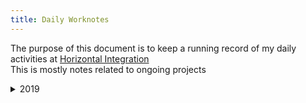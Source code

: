 ```yaml
---
title: Daily Worknotes
---
```


The purpose of this document is to keep a running record of my daily activities at [Horizontal Integration](http://horizontalintegration.com)  
This is mostly notes related to ongoing projects

<details>
<summary>2019</summary>
<details>
<summary>September</summary>

> 9/18

* mwt 35 Tabbed Carousel - this component (based off of [slick slider](https://kenwheeler.github.io/slick/)) was intended to be used stand-alone, but of course QA found a reason to use it twice on a page (maybe there is a genuine use case for this?). Needless to say, how the component was initally set up was targeting a class instead of a unique ID. Adding a data-target was able to solve the problem. The changes made are as follows:

*these were the changes made to the JavaScript*

```javascript
...
var $this = $(this); // this line already existed
var target = $this.data('target');

// inside of the slick slider settings

asNavFor: '#' + target,

// targets the unique id

...$('#' + target).slick...
```

*and these were the changes made to the HTML files*

```html
<div class="innovations-tabbed-view__items" id="1"> <!-- added the id -->
```

```html
<section class="innovations-tabbed-view" data-target="1"> <!-- added the data-target -->
```
This all took a bit of work and introduced me to some concepts that I was not aware of. HUGE thanks to Eric for the help!

> 9/17

* cw 6472 Chapter Component - add spacing to match spec `margin-bottom: 4rem;`
* cw 6462 Update search field to match specs - set `max-width` according to spec
* cw 6172 Update image specs for download asset component - generated new set of images and updated component markup

> 9/16

* cw 8239 Lazy loading - updated waypoint offset from 66% to 80%, elements above the fold should appear more readily
* cw 8266 Add button to Insights page render

> 9/13

* cw 8046 Header Utility Menu Display Issue - had to define width for .header-utilityNav item; was breaking to a new line
* cw 6058 Subscribe CTA - broken `::before` && `::after` - had to define pseudo element translateX positioning for devices below XS breakpoint
* cw 6462 Hero Search Input Size - updated width of search field, had initially placed the fix in the wrong file... specificity broke the 'fix', now it is fixed
* cw 7186 Multimedia Search Results Page - fix from yesterday has been pushed to QA, but the modal open mask covers the entire page now. CoveoSearchInterface put a `z-index` on the wrapper which overrode the modal `z-index`.

> 9/12

* cw 7813 Hero Page Title Card - Fixed min-height for event of no button (an optional element)
* cw 7186 Multimedia Search Results Page - Continues playing on modal close fix;

*podcasts were broken because BED did not use the unique classnames set for the two different podcast sources
videos were broken because Coveo loads after the video modal JS is init, added:*

```javascript
if (window.YT) { $(window).trigger('youTubePlayerApiReady'); }; &&
if (window.VidyardV4) { $(window).trigger('vidyardPlayerApiReady'); };
```

*triggers if element is found*

> 9/11

*Target class of '.coveo-query-summary-cancel-last' and change text to 'Try a different search term'*

```javascript
$('.coveo-query-summary-cancel-last').text('Try a different search term');
```

* cw 8047 Design and Implement CoveoQuerySummary CSS
* cw 8068 Hero Image & Video Cards SM / XS breakpoint fix
* cw 7813 Hero Page Title Card Image Size(s) fix

</details>
</details>